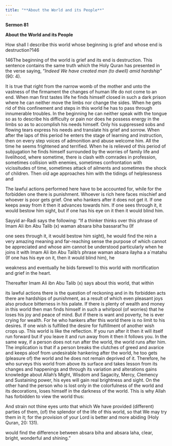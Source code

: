 ```yaml
---
title: "**About the World and its People**" 
---
```

**Sermon 81**

**About the World and its People**

How shall I describe this world whose beginning is grief and whose end is destruction?146

146The beginning of the world is grief and its end is destruction\. This sentence contains the same truth which the Holy Quran has presented in the verse saying, “_Indeed We have created man \(to dwell\) amid hardship_” \(90: 4\)\.

It is true that right from the narrow womb of the mother and unto the vastness of the firmament the changes of human life do not come to an end\. When man first tastes life he finds himself closed in such a dark prison where he can neither move the limbs nor change the sides\. When he gets rid of this confinement and steps in this world he has to pass through innumerable troubles\. In the beginning he can neither speak with the tongue so as to describe his difficulty or pain nor does he possess energy in the limbs so as to accomplish his needs himself\. Only his suppressed sobs and flowing tears express his needs and translate his grief and sorrow\. When after the laps of this period he enters the stage of learning and instruction, then on every step voices of admonition and abuse welcome him\. All the time he seems frightened and terrified\. When he is relieved of this period of subjugation he finds himself surrounded by the worries of family life and livelihood, where sometime, there is clash with comrades in profession, sometimes collision with enemies, sometimes confrontation with vicissitudes of time, sometimes attack of ailments and sometimes the shock of children\. Then old age approaches him with the tidings of helplessness and

<a id="page455"></a>The lawful actions performed here have to be accounted for, while for the forbidden one there is punishment\. Whoever is rich here faces mischief and whoever is poor gets grief\. One who hankers after it does not get it\. If one keeps away from it then it advances towards him\. If one sees through it, it would bestow him sight, but if one has his eye on it then it would blind him\.

Sayyid ar\-Radi says the following: “If a thinker thinks over this phrase of Imam Ali ibn Abu Talib \(x\) waman absara biha bassarat’hu \(If

one sees through it, it would bestow him sight\), he would find the rein a very amazing meaning and far\-reaching sense the purpose of which cannot be appreciated and whose aim cannot be understood particularly when he joins it with Imam Ali ibn Abu Talib’s phrase waman absara ilayha a a\`matahu \(If one has his eye on it, then it would blind him\), he

weakness and eventually he bids farewell to this world with mortification and grief in the heart\.

Thereafter Imam Ali ibn Abu Talib \(x\) says about this world, that within

its lawful actions there is the question of reckoning and in its forbidden acts there are hardships of punishment, as a result of which even pleasant joys also produce bitterness in his palate\. If there is plenty of wealth and money in this world then man finds himself in such a whirlpool \(of worries\) that he loses his joy and peace of mind\. But if there is want and poverty, he is ever crying for wealth\. For he who hankers after this world there is no limit to his desires\. If one wish is fulfilled the desire for fulfillment of another wish crops up\. This world is like the reflection\. If you run after it then it will itself run forward but if you leave it and run away from it then it follows you\. In the same way, if a person does not run after the world, the world runs after him\. The implication is that if a person breaks the clutches of greed and avarice and keeps aloof from undesirable hankering after the world, he too gets \(pleasure of\) the world and he does not remain deprived of it\. Therefore, he who surveys this world from above its surface and takes lesson from its changes and happenings and through its variation and alterations gains knowledge about Allah’s Might, Wisdom and Sagacity, Mercy, Clemency and Sustaining power, his eyes will gain real brightness and sight\. On the other hand the person who is lost only in the colorfulness of the world and its decorations, loses himself in the darkness of the world\. This is why Allah has forbidden to view the world thus:

And strain not thine eyes unto that which We have provided \(different\) parties of them, \(of\) the splendor of the life of this world, so that We may try them in it; for the provision of your Lord is better and more abiding \(Holy Quran, 20: 131\)\.

<a id="page456"></a>would find the difference between absara biha and absara laha, clear, bright, wonderful and shining\.”


